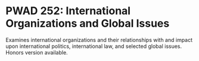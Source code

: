 # PWAD 252: International Organizations and Global Issues

Examines international organizations and their relationships with and impact upon international politics, international law, and selected global issues. Honors version available.